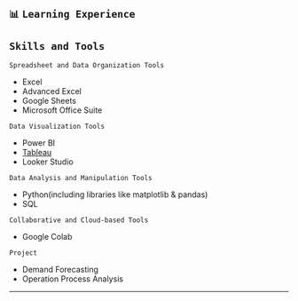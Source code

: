 ## `📊` **`Learning Experience`**                       
## `Skills and Tools`
`Spreadsheet and Data Organization Tools`
- Excel
- Advanced Excel
- Google Sheets
- Microsoft Office Suite

`Data Visualization Tools`
- Power BI
- [Tableau](https://public.tableau.com/app/profile/shreyashetty./vizzes)
- Looker Studio

`Data Analysis and Manipulation Tools`
- Python(including libraries like matplotlib & pandas)
- SQL

`Collaborative and Cloud-based Tools`
- Google Colab

`Project`
- Demand Forecasting
- Operation Process Analysis
                          
---
 




